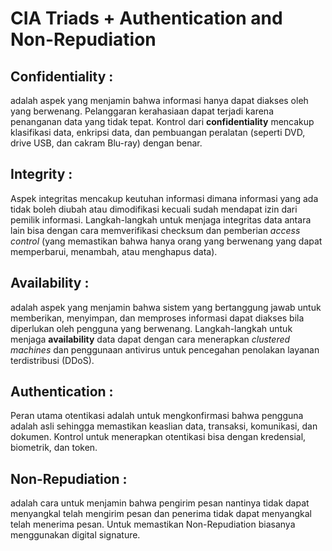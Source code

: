 # CIA Triads + Authentication and Non-Repudiation
## **Confidentiality** : 
adalah aspek yang menjamin bahwa informasi hanya dapat diakses oleh yang berwenang. Pelanggaran kerahasiaan dapat terjadi karena penanganan data yang tidak tepat. Kontrol dari **confidentiality** mencakup klasifikasi data, enkripsi data, dan pembuangan peralatan (seperti DVD, drive USB, dan cakram Blu-ray) dengan benar.
## **Integrity** : 
Aspek integritas mencakup keutuhan informasi dimana informasi yang ada tidak boleh diubah atau dimodifikasi kecuali sudah mendapat izin dari pemilik informasi. Langkah-langkah untuk menjaga integritas data antara lain bisa dengan cara memverifikasi checksum dan pemberian _access control_ (yang memastikan bahwa hanya orang yang berwenang yang dapat memperbarui, menambah, atau menghapus data).
## **Availability** : 
adalah aspek yang menjamin bahwa sistem yang bertanggung jawab untuk memberikan, menyimpan, dan memproses informasi dapat diakses bila diperlukan oleh pengguna yang berwenang. Langkah-langkah untuk menjaga **availability** data dapat dengan cara menerapkan _clustered machines_ dan penggunaan antivirus untuk  pencegahan penolakan layanan terdistribusi (DDoS).
## **Authentication** : 
Peran utama otentikasi adalah untuk mengkonfirmasi bahwa pengguna adalah asli sehingga memastikan keaslian data, transaksi, komunikasi, dan dokumen. Kontrol untuk menerapkan otentikasi bisa dengan kredensial, biometrik, dan token.
## **Non-Repudiation** : 
adalah cara untuk menjamin bahwa pengirim pesan nantinya tidak dapat menyangkal telah mengirim pesan dan penerima tidak dapat menyangkal telah menerima pesan. Untuk memastikan Non-Repudiation biasanya menggunakan digital signature.